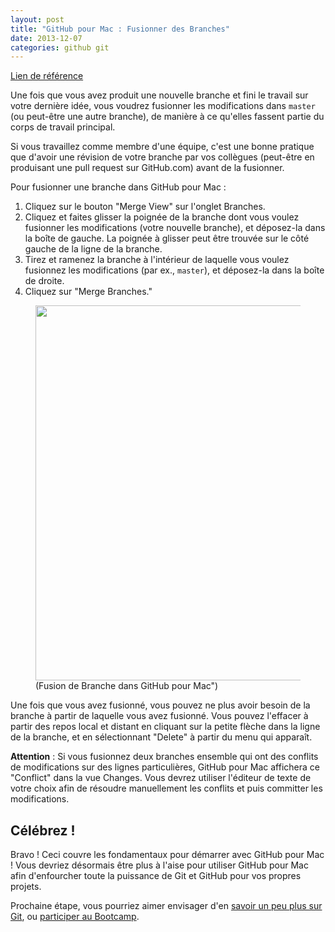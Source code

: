 ```yaml
---
layout: post
title: "GitHub pour Mac : Fusionner des Branches"
date: 2013-12-07
categories: github git
---
```

[Lien de référence](https://help.github.com/articles/merging-branches)

Une fois que vous avez produit  une nouvelle branche et fini le travail sur votre dernière idée, vous voudrez fusionner les modifications dans `master` (ou peut-être une autre branche), de manière à ce qu'elles fassent partie du corps de travail principal.

Si vous travaillez comme membre d'une équipe, c'est une bonne pratique que d'avoir une révision de votre branche par vos collègues (peut-être en produisant une pull request sur GitHub.com) avant de la fusionner.

Pour fusionner une branche dans GitHub pour Mac :

1. Cliquez sur le bouton "Merge View" sur l'onglet Branches.
2. Cliquez et faites glisser la poignée de la branche dont vous voulez fusionner les modifications (votre nouvelle branche), et déposez-la dans la boîte de gauche. La poignée à glisser peut être trouvée sur le côté gauche de la ligne de la branche.
3. Tirez et ramenez la branche à l'intérieur de laquelle vous voulez fusionnez les modifications (par ex., `master`), et déposez-la dans la boîte de droite.
4. Cliquez sur "Merge Branches."

<figure><image style="width:600px;" src="https://github-images.s3.amazonaws.com/mac/changes/merging-20130109-131344.jpg" /><figcaption>(Fusion de Branche dans GitHub pour Mac")</figcaption></figure>

Une fois que vous avez fusionné, vous pouvez ne plus avoir besoin de la branche à partir de laquelle vous avez fusionné. Vous pouvez l'effacer à partir des repos local et distant en cliquant sur la petite flèche dans la ligne de la branche, et en sélectionnant "Delete" à partir du menu qui apparaît.

**Attention** : Si vous fusionnez deux branches ensemble qui ont des conflits de modifications sur des lignes particulières, GitHub pour Mac affichera ce "Conflict" dans la vue Changes. Vous devrez utiliser l'éditeur de texte de votre choix afin de résoudre manuellement les conflits et puis committer les modifications.

## Célébrez ! 

Bravo ! Ceci couvre les fondamentaux pour démarrer avec GitHub pour Mac ! Vous devriez désormais être plus à l'aise pour utiliser GitHub pour Mac afin d'enfourcher toute la puissance de Git et GitHub pour vos propres projets.

Prochaine étape, vous pourriez aimer envisager d'en [savoir un peu plus sur Git](/2013/12/15/Github-pour-nuls-partie-1/), ou [participer au Bootcamp](/2013/12/10/installer-git/).